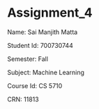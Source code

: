 # Assignment_4

Name: Sai Manjith Matta

Student Id: 700730744

Semester: Fall

Subject: Machine Learning

Course Id: CS 5710

CRN: 11813

